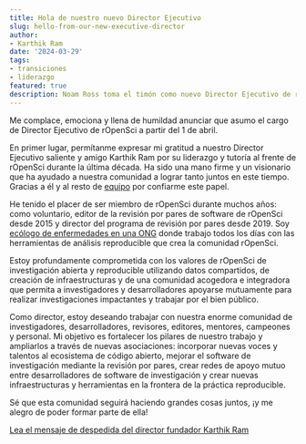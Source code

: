 ```yaml
---
title: Hola de nuestro nuevo Director Ejecutivo
slug: hello-from-our-new-executive-director
author:
- Karthik Ram
date: '2024-03-29'
tags:
- transiciones
- liderazgo
featured: true
description: Noam Ross toma el timón como nuevo Director Ejecutivo de rOpenSci
---
```


Me complace, emociona y llena de humildad anunciar que asumo el cargo de Director Ejecutivo de rOpenSci a partir del 1 de abril.

En primer lugar, permítanme expresar mi gratitud a nuestro Director Ejecutivo saliente y amigo Karthik Ram por su liderazgo y tutoría al frente de rOpenSci durante la última década.  Ha sido una mano firme y un visionario que ha ayudado a nuestra comunidad a lograr tanto juntos en este tiempo.  Gracias a él y al resto de [equipo](https://ropensci.org/about/#team) por confiarme este papel.

He tenido el placer de ser miembro de rOpenSci durante muchos años: como voluntario, editor de la revisión por pares de software de rOpenSci desde 2015 y director del programa de revisión por pares desde 2019.  Soy [ecólogo de enfermedades en una ONG](https://www.ecohealthalliance.org/personnel/dr-noam-ross) donde trabajo todos los días con las herramientas de análisis reproducible que crea la comunidad rOpenSci.

Estoy profundamente comprometida con los valores de rOpenSci de investigación abierta y reproducible utilizando datos compartidos, de creación de infraestructuras y de una comunidad acogedora e integradora que permita a investigadores y desarrolladores apoyarse mutuamente para realizar investigaciones impactantes y trabajar por el bien público.

Como director, estoy deseando trabajar con nuestra enorme comunidad de investigadores, desarrolladores, revisores, editores, mentores, campeones y personal.  Mi objetivo es fortalecer los pilares de nuestro trabajo y ampliarlos a través de nuevas asociaciones: incorporar nuevas voces y talentos al ecosistema de código abierto, mejorar el software de investigación mediante la revisión por pares, crear redes de apoyo mutuo entre desarrolladores de software de investigación y crear nuevas infraestructuras y herramientas en la frontera de la práctica reproducible.

Sé que esta comunidad seguirá haciendo grandes cosas juntos, ¡y me alegro de poder formar parte de ella!

[Lea el mensaje de despedida del director fundador Karthik Ram](https://ropensci.org/blog/2024/03/29/from-the-founding-director-my-farewell-to-ropensci/)



